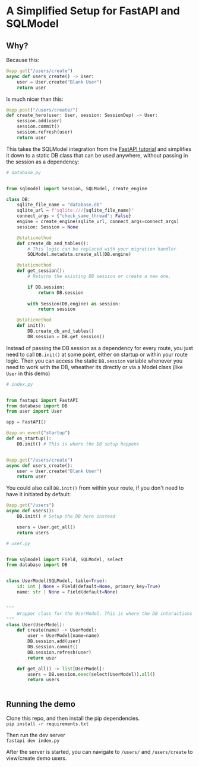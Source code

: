 # A Simplified Setup for FastAPI and SQLModel


## Why?

Because this:
```python
@app.get("/users/create")
async def users_create() -> User:
    user = User.create("Blank User")
    return user
```

Is much nicer than this:

```python
@app.post("/users/create/")
def create_hero(user: User, session: SessionDep) -> User:
    session.add(user)
    session.commit()
    session.refresh(user)
    return user
```



This takes the SQLModel integration from the [FastAPI tutorial](https://fastapi.tiangolo.com/tutorial/sql-databases/) and simplifies it down to a static DB class that can be used anywhere, without passing in the session as a dependency:

```python
# database.py


from sqlmodel import Session, SQLModel, create_engine

class DB:    
    sqlite_file_name = "database.db"
    sqlite_url = f"sqlite:///{sqlite_file_name}"
    connect_args = {"check_same_thread": False}
    engine = create_engine(sqlite_url, connect_args=connect_args)
    session: Session = None

    @staticmethod
    def create_db_and_tables():
        # This logic can be replaced with your migration handler
        SQLModel.metadata.create_all(DB.engine)

    @staticmethod
    def get_session():
        # Returns the existing DB session or create a new one.

        if DB.session:
            return DB.session
        
        with Session(DB.engine) as session:
            return session

    @staticmethod 
    def init():
        DB.create_db_and_tables()
        DB.session = DB.get_session()
```

Instead of passing the DB session as a dependency for every route, you just need to call `DB.init()` at some point, either on startup or within your route logic. Then you can access the static `DB.session` variable whenever you need to work with the DB, wheather its directly or via a Model class (like `User` in this demo)


```python
# index.py


from fastapi import FastAPI
from database import DB
from user import User

app = FastAPI()

@app.on_event("startup")
def on_startup():
    DB.init() # This is where the DB setup happens


@app.get("/users/create")
async def users_create():
    user = User.create("Blank User")
    return user
```

You could also call `DB.init()` from within your route, if you don't need to have it initiated by default:

```python
@app.get("/users")
async def users():
    DB.init() # Setup the DB here instead

    users = User.get_all()
    return users
```


```python
# user.py


from sqlmodel import Field, SQLModel, select
from database import DB


class UserModel(SQLModel, table=True):
    id: int | None = Field(default=None, primary_key=True)
    name: str | None = Field(default=None)


"""
    Wrapper class for the UserModel. This is where the DB interactions occur.
"""
class User(UserModel):
    def create(name) -> UserModel:
        user = UserModel(name=name)
        DB.session.add(user)
        DB.session.commit()
        DB.session.refresh(user)
        return user

    def get_all() -> list[UserModel]:
        users = DB.session.exec(select(UserModel)).all()
        return users
    
```

## Running the demo
Clone this repo, and then install the pip dependencies.  
```pip install -r requirements.txt```  

Then run the dev server  
```fastapi dev index.py```  

After the server is started, you can navigate to `/users/` and `/users/create` to view/create demo users.

